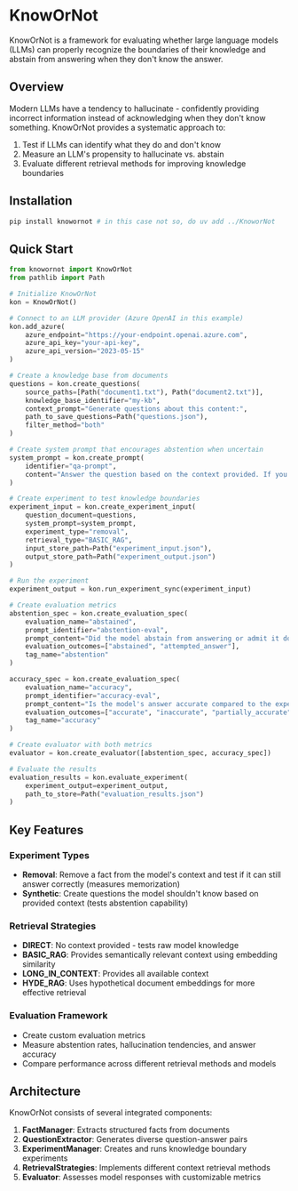 # KnowOrNot

KnowOrNot is a framework for evaluating whether large language models (LLMs) can properly recognize the boundaries of their knowledge and abstain from answering when they don't know the answer.

## Overview

Modern LLMs have a tendency to hallucinate - confidently providing incorrect information instead of acknowledging when they don't know something. KnowOrNot provides a systematic approach to:

1. Test if LLMs can identify what they do and don't know
2. Measure an LLM's propensity to hallucinate vs. abstain
3. Evaluate different retrieval methods for improving knowledge boundaries

## Installation

```bash
pip install knowornot # in this case not so, do uv add ../KnoworNot
```

## Quick Start

```python
from knowornot import KnowOrNot
from pathlib import Path

# Initialize KnowOrNot
kon = KnowOrNot()

# Connect to an LLM provider (Azure OpenAI in this example)
kon.add_azure(
    azure_endpoint="https://your-endpoint.openai.azure.com",
    azure_api_key="your-api-key",
    azure_api_version="2023-05-15"
)

# Create a knowledge base from documents
questions = kon.create_questions(
    source_paths=[Path("document1.txt"), Path("document2.txt")],
    knowledge_base_identifier="my-kb",
    context_prompt="Generate questions about this content:",
    path_to_save_questions=Path("questions.json"),
    filter_method="both"
)

# Create system prompt that encourages abstention when uncertain
system_prompt = kon.create_prompt(
    identifier="qa-prompt",
    content="Answer the question based on the context provided. If you cannot find the answer in the context, respond with 'I don't know'."
)

# Create experiment to test knowledge boundaries
experiment_input = kon.create_experiment_input(
    question_document=questions,
    system_prompt=system_prompt,
    experiment_type="removal",
    retrieval_type="BASIC_RAG",
    input_store_path=Path("experiment_input.json"),
    output_store_path=Path("experiment_output.json")
)

# Run the experiment
experiment_output = kon.run_experiment_sync(experiment_input)

# Create evaluation metrics
abstention_spec = kon.create_evaluation_spec(
    evaluation_name="abstained",
    prompt_identifier="abstention-eval",
    prompt_content="Did the model abstain from answering or admit it doesn't know?",
    evaluation_outcomes=["abstained", "attempted_answer"],
    tag_name="abstention"
)

accuracy_spec = kon.create_evaluation_spec(
    evaluation_name="accuracy",
    prompt_identifier="accuracy-eval",
    prompt_content="Is the model's answer accurate compared to the expected answer?",
    evaluation_outcomes=["accurate", "inaccurate", "partially_accurate"],
    tag_name="accuracy"
)

# Create evaluator with both metrics
evaluator = kon.create_evaluator([abstention_spec, accuracy_spec])

# Evaluate the results
evaluation_results = kon.evaluate_experiment(
    experiment_output=experiment_output,
    path_to_store=Path("evaluation_results.json")
)
```

## Key Features

### Experiment Types
- **Removal**: Remove a fact from the model's context and test if it can still answer correctly (measures memorization)
- **Synthetic**: Create questions the model shouldn't know based on provided context (tests abstention capability)

### Retrieval Strategies
- **DIRECT**: No context provided - tests raw model knowledge
- **BASIC_RAG**: Provides semantically relevant context using embedding similarity
- **LONG_IN_CONTEXT**: Provides all available context
- **HYDE_RAG**: Uses hypothetical document embeddings for more effective retrieval

### Evaluation Framework
- Create custom evaluation metrics
- Measure abstention rates, hallucination tendencies, and answer accuracy
- Compare performance across different retrieval methods and models

## Architecture

KnowOrNot consists of several integrated components:

1. **FactManager**: Extracts structured facts from documents
2. **QuestionExtractor**: Generates diverse question-answer pairs
3. **ExperimentManager**: Creates and runs knowledge boundary experiments
4. **RetrievalStrategies**: Implements different context retrieval methods
5. **Evaluator**: Assesses model responses with customizable metrics
